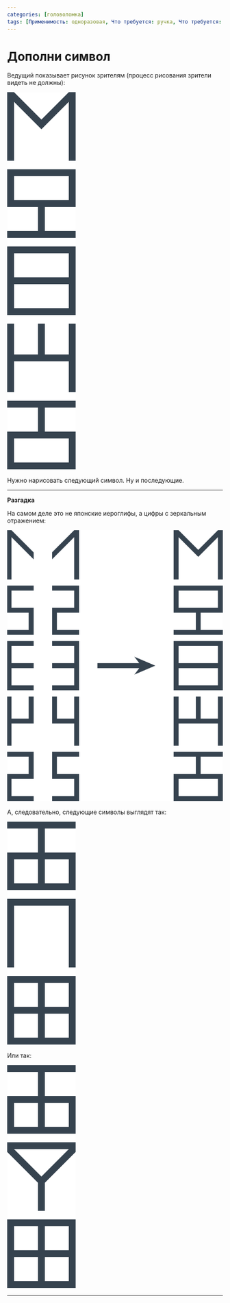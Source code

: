 ```yaml
---
categories: [головоломка]
tags: [Применимость: одноразовая, Что требуется: ручка, Что требуется: бумага, На сколько людей рассчитано: от 1, Подвижность: нет, Место проведения: где угодно, Построения]
---
```


# Дополни символ

Ведущий показывает рисунок зрителям (процесс рисования зрители видеть не должны):

![Рисунок задачи](img/problem.svg)

Нужно нарисовать следующий символ. Ну и последующие.

---

**Разгадка** <!-- !details -->

На самом деле это не японские иероглифы, а цифры с зеркальным отражением:

![Решение](img/solution_01.svg)

А, следовательно, следующие символы выглядят так:

![Следующие символы](img/solution_02.svg)

Или так:

![Другой вариант семерки](img/solution_03.svg)

---
